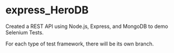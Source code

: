 # express_HeroDB
Created a REST API using Node.js, Express, and MongoDB to demo Selenium Tests.

For each type of test framework, there will be its own branch.
